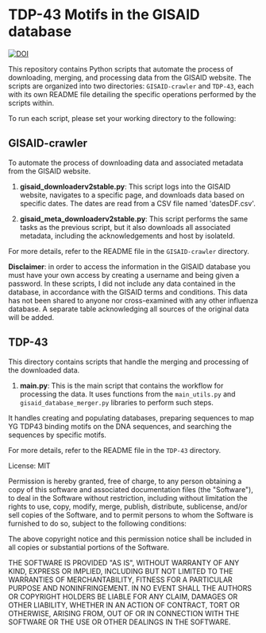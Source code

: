 # TDP-43 Motifs in the GISAID database
<a href="https://zenodo.org/doi/10.5281/zenodo.10652455"><img src="https://zenodo.org/badge/756591816.svg" alt="DOI"></a>
  
This repository contains Python scripts that automate the process of downloading, merging, and processing data from the GISAID website. The scripts are organized into two directories: `GISAID-crawler` and `TDP-43`, each with its own README file detailing the specific operations performed by the scripts within.

To run each script, please set your working directory to the following:

## GISAID-crawler

To automate the process of downloading data and associated metadata from the GISAID website.

1. **gisaid_downloaderv2stable.py**: This script logs into the GISAID website, navigates to a specific page, and downloads data based on specific dates. The dates are read from a CSV file named 'datesDF.csv'. 

2. **gisaid_meta_downloaderv2stable.py**: This script performs the same tasks as the previous script, but it also downloads all associated metadata, including the acknowledgements and host by isolateId.

For more details, refer to the README file in the `GISAID-crawler` directory.

**Disclaimer**: in order to access the information in the GISAID database you must have your own access by creating a username and being given a password. In these scripts, I did not include any data contained in the database, in accordance with the GISAID terms and conditions. This data has not been shared to anyone nor cross-examined with any other influenza database. A separate table acknowledging all sources of the original data will be added.

## TDP-43

This directory contains scripts that handle the merging and processing of the downloaded data.

1. **main.py**: This is the main script that contains the workflow for processing the data. It uses functions from the `main_utils.py` and `gisaid_database_merger.py` libraries to perform such steps.

It handles creating and populating databases, preparing sequences to map YG TDP43 binding motifs on the DNA sequences, and searching the sequences by specific motifs.

For more details, refer to the README file in the `TDP-43` directory.



License: MIT

Permission is hereby granted, free of charge, to any person obtaining a copy
of this software and associated documentation files (the "Software"), to deal
in the Software without restriction, including without limitation the rights
to use, copy, modify, merge, publish, distribute, sublicense, and/or sell
copies of the Software, and to permit persons to whom the Software is
furnished to do so, subject to the following conditions:

The above copyright notice and this permission notice shall be included in all
copies or substantial portions of the Software.

THE SOFTWARE IS PROVIDED "AS IS", WITHOUT WARRANTY OF ANY KIND, EXPRESS OR
IMPLIED, INCLUDING BUT NOT LIMITED TO THE WARRANTIES OF MERCHANTABILITY,
FITNESS FOR A PARTICULAR PURPOSE AND NONINFRINGEMENT. IN NO EVENT SHALL THE
AUTHORS OR COPYRIGHT HOLDERS BE LIABLE FOR ANY CLAIM, DAMAGES OR OTHER
LIABILITY, WHETHER IN AN ACTION OF CONTRACT, TORT OR OTHERWISE, ARISING FROM,
OUT OF OR IN CONNECTION WITH THE SOFTWARE OR THE USE OR OTHER DEALINGS IN THE
SOFTWARE.
